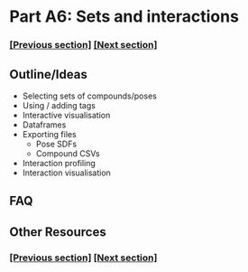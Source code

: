 
# Part A6: Sets and interactions

### [[Previous section]](A6_PLACEMENT.md) [[Next section]](A7_CHEMINFORMATICS.md)

## Outline/Ideas

- Selecting sets of compounds/poses
- Using / adding tags
- Interactive visualisation
- Dataframes
- Exporting files
	- Pose SDFs
	- Compound CSVs
- Interaction profiling
- Interaction visualisation

## FAQ


## Other Resources

### [[Previous section]](A6_PLACEMENT.md) [[Next section]](A7_CHEMINFORMATICS.md)